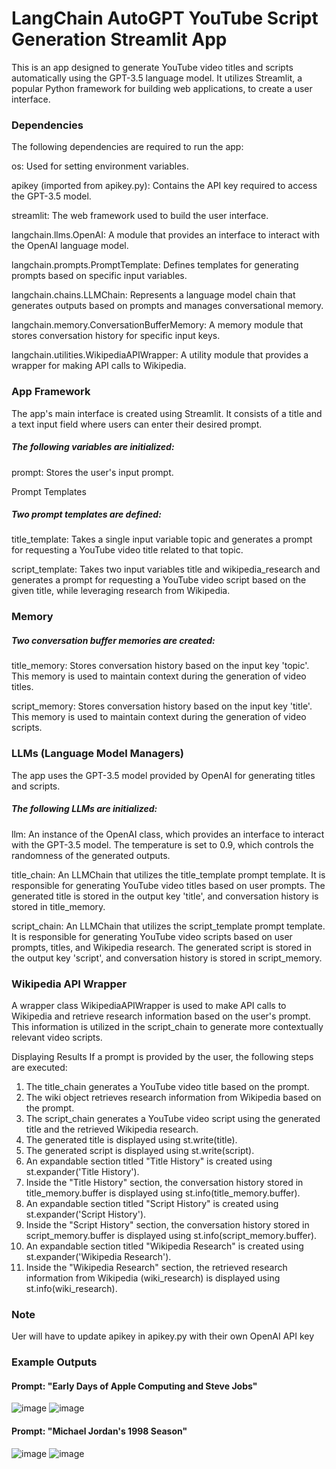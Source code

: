 # LangChain AutoGPT YouTube Script Generation Streamlit App
This is an app designed to generate YouTube video titles and scripts automatically using the GPT-3.5 language model. It utilizes Streamlit, a popular Python framework for building web applications, to create a user interface.

### Dependencies
The following dependencies are required to run the app:

os: Used for setting environment variables.

apikey (imported from apikey.py): Contains the API key required to access the GPT-3.5 model.

streamlit: The web framework used to build the user interface.

langchain.llms.OpenAI: A module that provides an interface to interact with the OpenAI language model.

langchain.prompts.PromptTemplate: Defines templates for generating prompts based on specific input variables.

langchain.chains.LLMChain: Represents a language model chain that generates outputs based on prompts and manages conversational memory.

langchain.memory.ConversationBufferMemory: A memory module that stores conversation history for specific input keys.

langchain.utilities.WikipediaAPIWrapper: A utility module that provides a wrapper for making API calls to Wikipedia.

### App Framework

The app's main interface is created using Streamlit. It consists of a title and a text input field where users can enter their desired prompt.

##### The following variables are initialized:

prompt: Stores the user's input prompt.

Prompt Templates

##### Two prompt templates are defined:

title_template: Takes a single input variable topic and generates a prompt for requesting a YouTube video title related to that topic.

script_template: Takes two input variables title and wikipedia_research and generates a prompt for requesting a YouTube video script based on the given title, while leveraging research from Wikipedia.

### Memory
##### Two conversation buffer memories are created:

title_memory: Stores conversation history based on the input key 'topic'. This memory is used to maintain context during the generation of video titles.

script_memory: Stores conversation history based on the input key 'title'. This memory is used to maintain context during the generation of video scripts.

### LLMs (Language Model Managers)
The app uses the GPT-3.5 model provided by OpenAI for generating titles and scripts.
##### The following LLMs are initialized:

llm: An instance of the OpenAI class, which provides an interface to interact with the GPT-3.5 model. The temperature is set to 0.9, which 
controls the randomness of the generated outputs.

title_chain: An LLMChain that utilizes the title_template prompt template. It is responsible for generating YouTube video titles based on user prompts. The generated title is stored in the output key 'title', and conversation history is stored in title_memory.

script_chain: An LLMChain that utilizes the script_template prompt template. It is responsible for generating YouTube video scripts based on user prompts, titles, and Wikipedia research. The generated script is stored in the output key 'script', and conversation history is stored in script_memory.

### Wikipedia API Wrapper
A wrapper class WikipediaAPIWrapper is used to make API calls to Wikipedia and retrieve research information based on the user's prompt. This information is utilized in the script_chain to generate more contextually relevant video scripts.

Displaying Results
If a prompt is provided by the user, the following steps are executed:

1. The title_chain generates a YouTube video title based on the prompt.
2. The wiki object retrieves research information from Wikipedia based on the prompt.
3. The script_chain generates a YouTube video script using the generated title and the retrieved Wikipedia research.
4. The generated title is displayed using st.write(title).
5. The generated script is displayed using st.write(script).
6. An expandable section titled "Title History" is created using st.expander('Title History').
7. Inside the "Title History" section, the conversation history stored in title_memory.buffer is displayed using st.info(title_memory.buffer).
8. An expandable section titled "Script History" is created using st.expander('Script History').
9. Inside the "Script History" section, the conversation history stored in script_memory.buffer is displayed using st.info(script_memory.buffer).
10. An expandable section titled "Wikipedia Research" is created using st.expander('Wikipedia Research').
11. Inside the "Wikipedia Research" section, the retrieved research information from Wikipedia (wiki_research) is displayed using st.info(wiki_research).

### Note
Uer will have to update apikey in apikey.py with their own OpenAI API key

### Example Outputs
#### Prompt: "Early Days of Apple Computing and Steve Jobs"
![image](https://github.com/petermartens98/AutoGPT-YouTube-Script-Generation-Streamlit-App/assets/87671757/3a468954-9925-4076-8c7a-ed77bf3626d9)
![image](https://github.com/petermartens98/AutoGPT-YouTube-Script-Generation-Streamlit-App/assets/87671757/cde2126c-f69e-4e11-9116-0af977ee0f51)

#### Prompt: "Michael Jordan's 1998 Season"
![image](https://github.com/petermartens98/AutoGPT-YouTube-Script-Generation-Streamlit-App/assets/87671757/62658104-9ad7-484e-abda-776902568639)
![image](https://github.com/petermartens98/AutoGPT-YouTube-Script-Generation-Streamlit-App/assets/87671757/38411898-6f58-45e1-b19c-cf4362927024)
